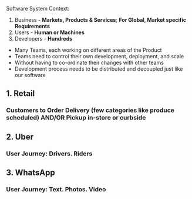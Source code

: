 Software System Context:

1. Business - **Markets, Products & Services**; **For Global, Market specific Requirements** 
2. Users - **Human or Machines** 
3. Developers - **Hundreds**
* Many Teams, each working on different areas of the Product
* Teams need to control their own development, deployment, and scale
* Without having to co-ordinate their changes with other teams
* Development process needs to be distributed and decoupled just like our software

## 1. Retail
### Customers to Order Delivery (few categories like produce scheduled) AND/OR Pickup in-store or curbside
## 2. Uber
### User Journey: **Drivers. Riders**
## 3. WhatsApp
### User Journey: **Text. Photos. Video**

